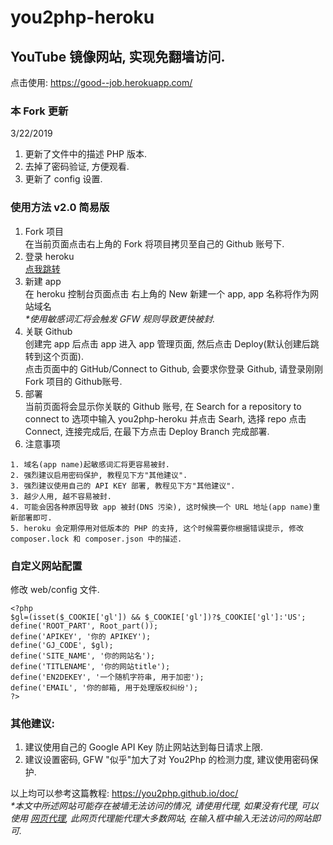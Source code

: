 # you2php-heroku

## YouTube 镜像网站, 实现免翻墙访问.
点击使用: https://good--job.herokuapp.com/<br>

### 本 Fork 更新
3/22/2019<br>
1. 更新了文件中的描述 PHP 版本.<br>
2. 去掉了密码验证, 方便观看.<br>
3. 更新了 config 设置.<br>

### 使用方法 v2.0 简易版
1. Fork 项目<br>
在当前页面点击右上角的 Fork 将项目拷贝至自己的 Github 账号下.<br>
2. 登录 heroku<br>
<a href="https://dashboard.heroku.com/apps">点我跳转</a><br>
3. 新建 app<br>
在 heroku 控制台页面点击 右上角的 New 新建一个 app, app 名称将作为网站域名<br>
<i>*使用敏感词汇将会触发 GFW 规则导致更快被封.</i><br>
4. 关联 Github<br>
创建完 app 后点击 app 进入 app 管理页面, 然后点击 Deploy(默认创建后跳转到这个页面).<br>
点击页面中的 GitHub/Connect to Github, 会要求你登录 Github, 请登录刚刚 Fork 项目的 Github账号.<br>
5. 部署<br>
当前页面将会显示你关联的 Github 账号, 在 Search for a repository to connect to 选项中输入 you2php-heroku
并点击 Searh, 选择 repo 点击 Connect, 连接完成后, 在最下方点击 Deploy Branch 完成部署.<br>
6. 注意事项<br>
```
1. 域名(app name)起敏感词汇将更容易被封.
2. 强烈建议启用密码保护, 教程见下方"其他建议".
3. 强烈建议使用自己的 API KEY 部署, 教程见下方"其他建议".
3. 越少人用, 越不容易被封.
4. 可能会因各种原因导致 app 被封(DNS 污染), 这时候换一个 URL 地址(app name)重新部署即可.
5. heroku 会定期停用对低版本的 PHP 的支持, 这个时候需要你根据错误提示, 修改 composer.lock 和 composer.json 中的描述.
```

### 自定义网站配置
修改 web/config 文件.<br>
```
<?php
$gl=(isset($_COOKIE['gl']) && $_COOKIE['gl'])?$_COOKIE['gl']:'US';
define('ROOT_PART', Root_part());
define('APIKEY', '你的 APIKEY');
define('GJ_CODE', $gl);
define('SITE_NAME', '你的网站名');
define('TITLENAME', '你的网站title');
define('EN2DEKEY', '一个随机字符串, 用于加密');
define('EMAIL', '你的邮箱, 用于处理版权纠纷');
?>
```

### 其他建议: <br>
1. 建议使用自己的 Google API Key 防止网站达到每日请求上限.<br>
2. 建议设置密码, GFW "似乎"加大了对 You2Php 的检测力度, 建议使用密码保护.<br>

以上均可以参考这篇教程: https://you2php.github.io/doc/ <br>
<i>*本文中所述网站可能存在被墙无法访问的情况, 请使用代理, 如果没有代理, 可以使用 <a href="https://gogogo-google.herokuapp.com/">网页代理</a>, 此网页代理能代理大多数网站, 在输入框中输入无法访问的网站即可.</i><br>
